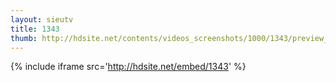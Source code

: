 ```yaml
---
layout: sieutv
title: 1343
thumb: http://hdsite.net/contents/videos_screenshots/1000/1343/preview_360p.mp4.jpg
---
```

{% include iframe src='http://hdsite.net/embed/1343' %}
 
